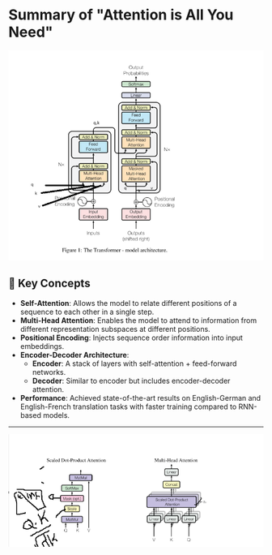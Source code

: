 #  Summary of "Attention is All You Need"
![](img/sat1.png)

## 🔑 Key Concepts

- **Self-Attention**: Allows the model to relate different positions of a sequence to each other in a single step.
- **Multi-Head Attention**: Enables the model to attend to information from different representation subspaces at different positions.
- **Positional Encoding**: Injects sequence order information into input embeddings.
- **Encoder-Decoder Architecture**:
  - **Encoder**: A stack of layers with self-attention + feed-forward networks.
  - **Decoder**: Similar to encoder but includes encoder-decoder attention.
- **Performance**: Achieved state-of-the-art results on English-German and English-French translation tasks with faster training compared to RNN-based models.

---

![](img/sat2.png)
